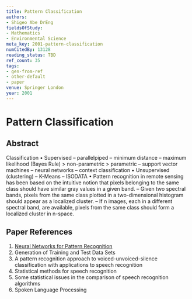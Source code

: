 ```yaml
---
title: Pattern Classification
authors:
- Shigeo Abe DrEng
fieldsOfStudy:
- Mathematics
- Environmental Science
meta_key: 2001-pattern-classification
numCitedBy: 13128
reading_status: TBD
ref_count: 35
tags:
- gen-from-ref
- other-default
- paper
venue: Springer London
year: 2001
---
```


# Pattern Classification

## Abstract

Classification • Supervised – parallelpiped – minimum distance – maximum likelihood (Bayes Rule) > non-parametric > parametric – support vector machines – neural networks – context classification • Unsupervised (clustering) – K-Means – ISODATA • Pattern recognition in remote sensing has been based on the intuitive notion that pixels belonging to the same class should have similar gray values in a given band. – Given two spectral bands, pixels from the same class plotted in a two-dimensional histogram should appear as a localized cluster. – If n images, each in a different spectral band, are available, pixels from the same class should form a localized cluster in n-space.

## Paper References

1. [Neural Networks for Pattern Recognition](1993-neural-networks-for-pattern-recognition)
2. Generation of Training and Test Data Sets
3. A pattern recognition approach to voiced-unvoiced-silence classification with applications to speech recognition
4. Statistical methods for speech recognition
5. Some statistical issues in the comparison of speech recognition algorithms
6. Spoken Language Processing
